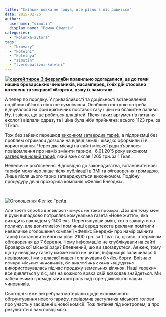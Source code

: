 ```yaml
---
title: "Скільки вовка не годуй, все рівно в ліс дивиться"
date: 2015-02-26
author: 
  username: "simutin"
  display_name: "Роман Сімутін"
categories: 
  - "kolonka-avtora"
tags: 
  - "brovary"
  - "kotelni"
  - "kotelnya"
  - "simutin"
  - "tverdopalivni-kotelni"
---
```


**[![сергей тирон.3 февраля](https://mpz.brovary.org/wp-content/uploads/2015/02/sergey-tiron.3-fevralya.jpg)](https://mpz.brovary.org/wp-content/uploads/2015/02/sergey-tiron.3-fevralya.jpg)Ви правильно здогадалися, це до теми наших броварських чиновників, насамперед, їхніх дій стосовно котелень та яскравої обгортки, в яку їх замотали.**

А тепер по порядку. У привабливості та доцільності встановлення подібних об’єктів ніхто не сумнівався. Особливо гострою потреба відчувалося на фоні критичних поставок газу і ціни на блакитне паливо. Ну, і звісно, що це робиться для дітей. Після таких аргументів питання екології відпали одразу та і ціна була ніби прийнятна: всього 1123 грн. за 1 Гкал.

Тож без зайвих перешкод [виконком затвердив тариф](http://www.brovary.kiev.ua/rіshennya-vikonkomu-vіd-14102014-№592-pro-vstanovlennya-tarifu-na-teplovu-energіyu-dlya-tov-felіks-t%20), а підприємці без проблем отримали дозволи на відвід землі і швидко оформили її в користування. Через два місяці на сайті міської ради з’явилося повідомлення про намір змінити тарифи.  6.01.2015 року виконком [затвердив новий тариф](http://www.brovary.kiev.ua/rіshennya-vikonavchogo-komіtetu-vіd-06012015-№-04-pro-vstanovlennya-tarifu-na-teplovu-energіyu-dlya), який вже склав 1265 грн. за 1 Гкал.

Невеличке роз’яснення. Відповідно до законодавства, встановити нові тарифи можливо лише після публікації в ЗМІ та обговорення громадою. Лише після цього тариф затверджується виконкомом. Подібну процедуру двічі проходила компанія «Фелікс Енерджі».

 

[![Оголошення Фелікс Трейд](https://mpz.brovary.org/wp-content/uploads/2015/02/Ogoloshennya-Feliks-Treyd.png)](https://mpz.brovary.org/wp-content/uploads/2015/02/Ogoloshennya-Feliks-Treyd.png)

Але третя спроба виявилася чомусь не така прозора. Два дні тому мені в руки випадково потрапляє комунальна газета «Нове життя», яка виходить накладом у 1500 екз. Переглянувши зміст, хотів закинути на поличку, але допитливі очі помічниці серед текстів реклами помітили невеличке оголошення компанії «Фелікс Енерджі» про намір змінити тариф і встановити його на рівні 2100 грн. за 1 Гкал та, цікаво, з терміном обговорення до 7 березня. Чому інформацію не опублікували на сайті Броварської міської ради? Впевнений, що ви здогадуєтеся. Авжеж, тому що ту невідому газету майже ніхто не читає, інформація залишилася б невідомою, і ми з власної кишені оплачували б чиїсь борги. Впізнаю почерк міських чиновників, бо аналогічна схема нещодавно використовувалась під час продажу земельних ділянок. Наші «вовки» все дивляться у ліс, але на кожного вовка свій вовкодав знайдеться. Ми забезпечимо громадський контроль над горе-діяльністю наших чиновників.

Сьогодні я вже витребував матеріали щодо економічного обгрунтування нового тарифу, повідомив заступника міського голови про участь у засіданні цінової комісії. Тож питання під контролем, а про результати я вам повідомлю.
